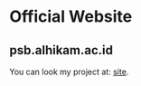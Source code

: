 # Official Website

## psb.alhikam.ac.id

You can look my project at: [site](https://psb.alhikam.ac.id).
